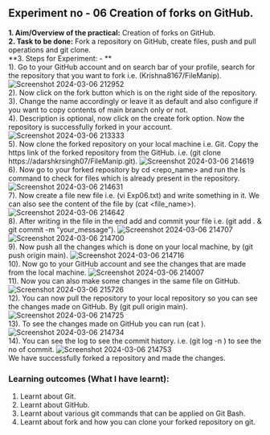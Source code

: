 ## Experiment no - 06 Creation of forks on GitHub.
**1. Aim/Overview of the practical:** Creation of forks on GitHub.  
**2. Task to be done:** Fork a repository on GitHub, create files, push and pull operations and git clone.  
**3. Steps for Experiment: - **  
1). Go to your GitHub account and on search bar of your profile, search for the repository that you want to fork i.e. (Krishna8167/FileManip).  ![Screenshot 2024-03-06 212952](https://github.com/adarshkrsingh07/Pract_Sem04/assets/123314058/79b7eed4-e457-4b21-956a-b64ffa75d3b0)  
2). Now click on the fork button which is on the right side of the repository.   
3). Change the name accordingly or leave it as default and also configure if you want to copy contents of main branch only or not.    
4). Description is optional, now click on the create fork option. Now the repository is successfully forked in your account.   ![Screenshot 2024-03-06 213333](https://github.com/adarshkrsingh07/Pract_Sem04/assets/123314058/9f056e8a-f05b-4736-b409-94672738aa73)  
5). Now clone the forked repository on your local machine i.e. Git. Copy the https link of the forked repository from the GitHub. i.e. (git clone https://adarshkrsingh07/FileManip.git).  ![Screenshot 2024-03-06 214619](https://github.com/adarshkrsingh07/Pract_Sem04/assets/123314058/e2a682ee-46bf-4163-bb9d-bb673a3c1e13)  
6). Now go to your forked repository by cd <repo_name> and run the ls command to check for files which is already present in the repository.  ![Screenshot 2024-03-06 214631](https://github.com/adarshkrsingh07/Pract_Sem04/assets/123314058/b98e0f32-7276-4ec0-9356-818386c6e1bf)  
7). Now create a file new file i.e. (vi Exp06.txt) and write something in it. We can also see the content of the file by (cat <file_name>).  ![Screenshot 2024-03-06 214642](https://github.com/adarshkrsingh07/Pract_Sem04/assets/123314058/5abc6792-656d-4d32-b077-2b931776576e)  
8). After writing in the file in the end add and commit your file i.e. (git add . & git commit -m “your_message”).  ![Screenshot 2024-03-06 214707](https://github.com/adarshkrsingh07/Pract_Sem04/assets/123314058/e167adb1-3834-41e5-bbce-926bfb25666f)    
![Screenshot 2024-03-06 214700](https://github.com/adarshkrsingh07/Pract_Sem04/assets/123314058/e29d619f-824e-4d67-8e42-aae2fbfa967f)  
9). Now push all the changes which is done on your local machine, by (git push origin main).  ![Screenshot 2024-03-06 214716](https://github.com/adarshkrsingh07/Pract_Sem04/assets/123314058/4b291db9-f58a-4bdc-a39c-c31b782b5eb9)  
10). Now go to your GitHub account and see the changes that are made from the local machine.  ![Screenshot 2024-03-06 214007](https://github.com/adarshkrsingh07/Pract_Sem04/assets/123314058/7315a2eb-e6b0-47f6-a0cd-881c85696999)  
11). Now you can also make some changes in the same file on GitHub.  ![Screenshot 2024-03-06 215726](https://github.com/adarshkrsingh07/Pract_Sem04/assets/123314058/c1760fc2-ab88-4fbd-b91f-234d61a3ec83)  
12). You can now pull the repository to your local repository so you can see the changes made on GitHub. By (git pull origin main).  ![Screenshot 2024-03-06 214725](https://github.com/adarshkrsingh07/Pract_Sem04/assets/123314058/bae53deb-837b-4659-89b1-9363ae470240)  
13). To see the changes made on GitHub you can run (cat <filename>).  ![Screenshot 2024-03-06 214734](https://github.com/adarshkrsingh07/Pract_Sem04/assets/123314058/468372fa-0c1a-4b44-8c85-74a13277eb0a)  
14). You can see the log to see the commit history. i.e. (git log -n ) to see the no of commit.  ![Screenshot 2024-03-06 214753](https://github.com/adarshkrsingh07/Pract_Sem04/assets/123314058/484d572e-addc-4d3a-bae5-e40544907b35)  
We have successfully forked a repository and made the changes.  
### Learning outcomes (What I have learnt):
1.	Learnt about Git.
2.	Learnt about GitHub.
3.	Learnt about various git commands that can be applied on Git Bash.
4.	Learnt about fork and how you can clone your forked repository on git.

